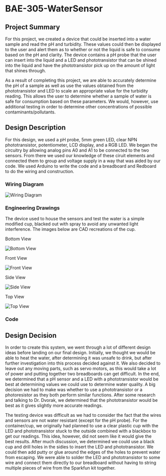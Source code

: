 # BAE-305-WaterSensor
## Project Summary
For this project, we created a device that could be inserted into a water sample and read the pH and turbidity. These values could then be displayed to the user and alert them as to whether or not the liquid is safe to consume based on the pH and clarity. The device contains a pH probe that the user can insert into the liquid and a LED and phototransistor that can be shined into the liquid and have the phototransistor pick up on the amount of light that shines through.

As a result of completing this project, we are able to accurately determine the pH of a sample as well as use the values obtained from the phototransistor and LED to scale an appropriate value for the turbidity reading. This allows the user to determine whether a sample of water is safe for consumption based on these parameters. We would, however, use additional testing in order to determine other concentrations of possible contaminants/pollutants.
## Design Description
For this design, we used a pH probe, 5mm green LED, clear NPN phototransistor, potentiometer, LCD display, and a RGB LED. We began the circuitry by allowing analog pins A0 and A1 to be connected to the two sensors. From there we used our knowledge of these ciruit elements and connected them to group and voltage supply in a way that was aided by our code. We used Arduino to write the code and a breadboard and Redboard to do the wiring and construction. 

### Wiring Diagram
![Wiring Diagram](https://user-images.githubusercontent.com/82110677/117020273-49673480-acc4-11eb-8b9e-b7e0d93d6151.PNG)

### Engineering Drawings

The device used to house the sensors and test the water is a simple modified cup, blacked out with spray to avoid any unwanted light interference. The images below are CAD recreations of the cup. 

Bottom View

![Bottom View](https://user-images.githubusercontent.com/82110677/117024674-322a4600-acc8-11eb-9e24-5cfc375694d8.PNG)

Front View

![Front View](https://user-images.githubusercontent.com/82110677/117025744-2c813000-acc9-11eb-9c60-3f014a640669.PNG)

Side View

![Side View](https://user-images.githubusercontent.com/82110677/117026072-723df880-acc9-11eb-911f-781c4a60c87b.PNG)

Top View

![Top View](https://user-images.githubusercontent.com/82110677/117026191-91d52100-acc9-11eb-8985-7e683aca9790.PNG)

### Code



## Design Decision
In order to create this system, we went through a lot of different design ideas before landing on our final design. Initially, we thought we would be able to heat the water, after determining it was unsafe to drink, but after further investigation into this process decided against it. We also decided to leave out any moving parts, such as servo motors, as this would take a lot of power and putting together two breadboards can get difficult. In the end, we determined that a pH sensor and a LED with a phototransistor would be best at determining values we could use to determine water quality. A big decision we had to make was whether to use a phototransistor or a photoresistor as they both perform similar functions. After some research and talking to Dr. Dvorak, we determined that the phototransistor would be best as it gives slightly more accurate readings. 
	
The testing device was difficult as we had to consider the fact that the wires and sensors are not water resistant (except for the pH probe). For the container/cup, we originally had planned to use a clear plastic cup with the LED and phototransistor stuck to the outside combined with a blackbox to get our readings. This idea, however, did not seem like it would give the best results. After much discussion, we determined we could use a black cup and drill holes in the sidies to insert the LED and phototransistor. We could then add putty or glue around the edges of the holes to prevent water from escaping. We were able to solder the LED and phototransistor to some wire and connect them directly to our breadboard without having to string multiple pieces of wire from the Sparkfun kit together.
